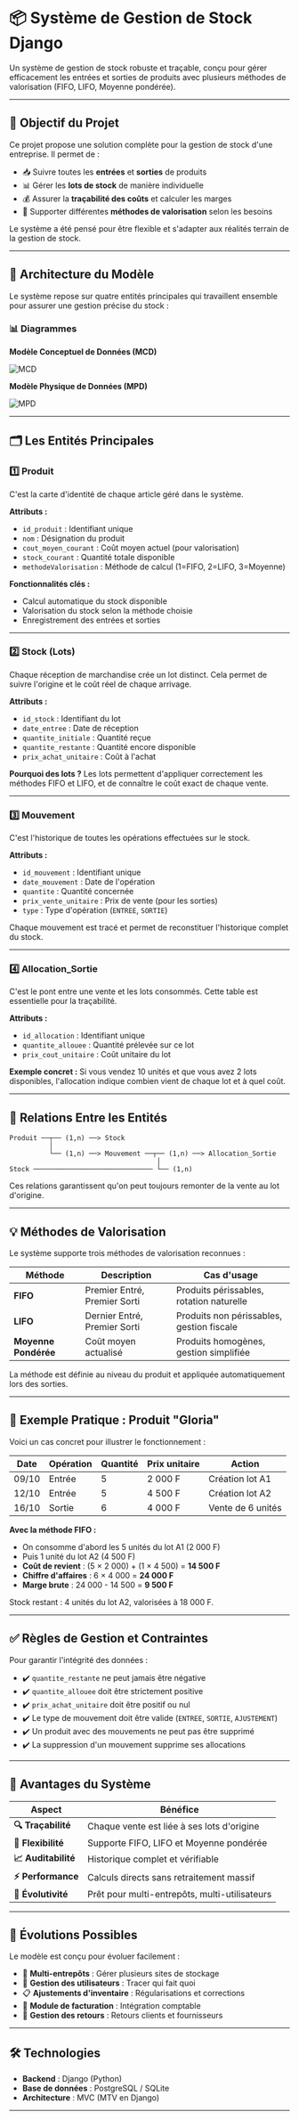 # 📦 Système de Gestion de Stock Django

Un système de gestion de stock robuste et traçable, conçu pour gérer efficacement les entrées et sorties de produits avec plusieurs méthodes de valorisation (FIFO, LIFO, Moyenne pondérée).

---

## 🎯 Objectif du Projet

Ce projet propose une solution complète pour la gestion de stock d'une entreprise. Il permet de :

- 📥 Suivre toutes les **entrées** et **sorties** de produits
- 📊 Gérer les **lots de stock** de manière individuelle
- 💰 Assurer la **traçabilité des coûts** et calculer les marges
- 🔄 Supporter différentes **méthodes de valorisation** selon les besoins

Le système a été pensé pour être flexible et s'adapter aux réalités terrain de la gestion de stock.

---

## 📐 Architecture du Modèle

Le système repose sur quatre entités principales qui travaillent ensemble pour assurer une gestion précise du stock :

### 📊 Diagrammes

**Modèle Conceptuel de Données (MCD)**

![MCD](../images/mcd.png)

**Modèle Physique de Données (MPD)**

![MPD](../images/mpd.png)

---

## 🗂️ Les Entités Principales

### 1️⃣ Produit

C'est la carte d'identité de chaque article géré dans le système.

**Attributs :**
- `id_produit` : Identifiant unique
- `nom` : Désignation du produit
- `cout_moyen_courant` : Coût moyen actuel (pour valorisation)
- `stock_courant` : Quantité totale disponible
- `methodeValorisation` : Méthode de calcul (1=FIFO, 2=LIFO, 3=Moyenne)

**Fonctionnalités clés :**
- Calcul automatique du stock disponible
- Valorisation du stock selon la méthode choisie
- Enregistrement des entrées et sorties

---

### 2️⃣ Stock (Lots)

Chaque réception de marchandise crée un lot distinct. Cela permet de suivre l'origine et le coût réel de chaque arrivage.

**Attributs :**
- `id_stock` : Identifiant du lot
- `date_entree` : Date de réception
- `quantite_initiale` : Quantité reçue
- `quantite_restante` : Quantité encore disponible
- `prix_achat_unitaire` : Coût à l'achat

**Pourquoi des lots ?**
Les lots permettent d'appliquer correctement les méthodes FIFO et LIFO, et de connaître le coût exact de chaque vente.

---

### 3️⃣ Mouvement

C'est l'historique de toutes les opérations effectuées sur le stock.

**Attributs :**
- `id_mouvement` : Identifiant unique
- `date_mouvement` : Date de l'opération
- `quantite` : Quantité concernée
- `prix_vente_unitaire` : Prix de vente (pour les sorties)
- `type` : Type d'opération (`ENTREE`, `SORTIE`)

Chaque mouvement est tracé et permet de reconstituer l'historique complet du stock.

---

### 4️⃣ Allocation_Sortie

C'est le pont entre une vente et les lots consommés. Cette table est essentielle pour la traçabilité.

**Attributs :**
- `id_allocation` : Identifiant unique
- `quantite_allouee` : Quantité prélevée sur ce lot
- `prix_cout_unitaire` : Coût unitaire du lot

**Exemple concret :**
Si vous vendez 10 unités et que vous avez 2 lots disponibles, l'allocation indique combien vient de chaque lot et à quel coût.

---

## 🔄 Relations Entre les Entités
```
Produit ──┬── (1,n) ──> Stock
          │
          └── (1,n) ──> Mouvement ──┬── (1,n) ──> Allocation_Sortie
                                     │
Stock ────────────────────────────── └── (1,n)
```

Ces relations garantissent qu'on peut toujours remonter de la vente au lot d'origine.

---

## 💡 Méthodes de Valorisation

Le système supporte trois méthodes de valorisation reconnues :

| Méthode | Description | Cas d'usage |
|---------|-------------|-------------|
| **FIFO** | Premier Entré, Premier Sorti | Produits périssables, rotation naturelle |
| **LIFO** | Dernier Entré, Premier Sorti | Produits non périssables, gestion fiscale |
| **Moyenne Pondérée** | Coût moyen actualisé | Produits homogènes, gestion simplifiée |

La méthode est définie au niveau du produit et appliquée automatiquement lors des sorties.

---

## 📝 Exemple Pratique : Produit "Gloria"

Voici un cas concret pour illustrer le fonctionnement :

| Date | Opération | Quantité | Prix unitaire | Action |
|------|-----------|----------|---------------|--------|
| 09/10 | Entrée | 5 | 2 000 F | Création lot A1 |
| 12/10 | Entrée | 5 | 4 500 F | Création lot A2 |
| 16/10 | Sortie | 6 | 4 000 F | Vente de 6 unités |

**Avec la méthode FIFO :**
- On consomme d'abord les 5 unités du lot A1 (2 000 F)
- Puis 1 unité du lot A2 (4 500 F)
- **Coût de revient** : (5 × 2 000) + (1 × 4 500) = **14 500 F**
- **Chiffre d'affaires** : 6 × 4 000 = **24 000 F**
- **Marge brute** : 24 000 - 14 500 = **9 500 F**

Stock restant : 4 unités du lot A2, valorisées à 18 000 F.

---

## ✅ Règles de Gestion et Contraintes

Pour garantir l'intégrité des données :

- ✔️ `quantite_restante` ne peut jamais être négative
- ✔️ `quantite_allouee` doit être strictement positive
- ✔️ `prix_achat_unitaire` doit être positif ou nul
- ✔️ Le type de mouvement doit être valide (`ENTREE`, `SORTIE`, `AJUSTEMENT`)
- ✔️ Un produit avec des mouvements ne peut pas être supprimé
- ✔️ La suppression d'un mouvement supprime ses allocations

---

## 🚀 Avantages du Système

| Aspect | Bénéfice |
|--------|----------|
| **🔍 Traçabilité** | Chaque vente est liée à ses lots d'origine |
| **🎨 Flexibilité** | Supporte FIFO, LIFO et Moyenne pondérée |
| **📈 Auditabilité** | Historique complet et vérifiable |
| **⚡ Performance** | Calculs directs sans retraitement massif |
| **🔧 Évolutivité** | Prêt pour multi-entrepôts, multi-utilisateurs |

---

## 🔮 Évolutions Possibles

Le modèle est conçu pour évoluer facilement :

- 🏢 **Multi-entrepôts** : Gérer plusieurs sites de stockage
- 👥 **Gestion des utilisateurs** : Tracer qui fait quoi
- 📋 **Ajustements d'inventaire** : Régularisations et corrections
- 🧾 **Module de facturation** : Intégration comptable
- 🔄 **Gestion des retours** : Retours clients et fournisseurs

---

## 🛠️ Technologies

- **Backend** : Django (Python)
- **Base de données** : PostgreSQL / SQLite
- **Architecture** : MVC (MTV en Django)

---

